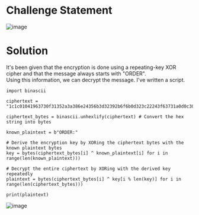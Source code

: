 # Challenge Statement
![image](https://github.com/user-attachments/assets/49d3be63-0bc3-45e7-9ea5-34faa19cc942)

# Solution
It's been given that the encryption is done using a repeating-key XOR cipher and that the message always starts with "ORDER".  
Using this information, we can decrypt the message. I've written a script. 

```
import binascii

ciphertext = "1c1c01041963730f31352a3a386e24356b3d32392b6f6b0d323c22243f63731a0d0c302d3b2b1a292a3a38282c2f222d2a112d282c31202d2d2e24352e60" 

ciphertext_bytes = binascii.unhexlify(ciphertext) # Convert the hex string into bytes

known_plaintext = b"ORDER:" 

# Derive the encryption key by XORing the ciphertext bytes with the known plaintext bytes
key = bytes(ciphertext_bytes[i] ^ known_plaintext[i] for i in range(len(known_plaintext)))

# Decrypt the entire ciphertext by XORing with the derived key repeatedly
plaintext = bytes(ciphertext_bytes[i] ^ key[i % len(key)] for i in range(len(ciphertext_bytes)))

print(plaintext)
```

![image](https://github.com/user-attachments/assets/4bd9a970-0513-49f9-b449-d093bdb85734)
